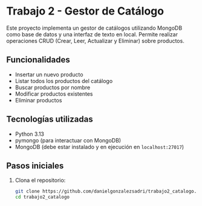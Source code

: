 # Trabajo 2 - Gestor de Catálogo

Este proyecto implementa un gestor de catálogos utilizando MongoDB como base de datos y una interfaz de texto en local. Permite realizar operaciones CRUD (Crear, Leer, Actualizar y Eliminar) sobre productos.

## Funcionalidades

- Insertar un nuevo producto
- Listar todos los productos del catálogo
- Buscar productos por nombre
- Modificar productos existentes
- Eliminar productos

## Tecnologías utilizadas

- Python 3.13
- pymongo (para interactuar con MongoDB)
- MongoDB (debe estar instalado y en ejecución en `localhost:27017`)



## Pasos iniciales

1. Clona el repositorio:
   ```bash
   git clone https://github.com/danielgonzalezsadri/trabajo2_catalogo.git
   cd trabajo2_catalogo
